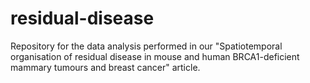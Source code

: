 # residual-disease
Repository for the data analysis performed in our "Spatiotemporal organisation of residual disease in mouse and human BRCA1-deficient mammary tumours and breast cancer" article.
